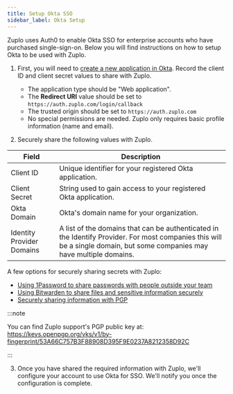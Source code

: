 ```yaml
---
title: Setup Okta SSO
sidebar_label: Okta Setup
---
```


Zuplo uses Auth0 to enable Okta SSO for enterprise accounts who have purchased
single-sign-on. Below you will find instructions on how to setup Okta to be used
with Zuplo.

1. First, you will need to
   [create a new application in Okta](https://developer.okta.com/docs/guides/sign-into-web-app/aspnet/create-okta-application/).
   Record the client ID and client secret values to share with Zuplo.

   - The application type should be "Web application".
   - The **Redirect URI** value should be set to
     `https://auth.zuplo.com/login/callback`
   - The trusted origin should be set to `https://auth.zuplo.com`
   - No special permissions are needed. Zuplo only requires basic profile
     information (name and email).

2. Securely share the following values with Zuplo.

| Field                     | Description                                                                                                                                                              |
| ------------------------- | ------------------------------------------------------------------------------------------------------------------------------------------------------------------------ |
| Client ID                 | Unique identifier for your registered Okta application.                                                                                                                  |
| Client Secret             | String used to gain access to your registered Okta application.                                                                                                          |
| Okta Domain               | Okta's domain name for your organization.                                                                                                                                |
| Identity Provider Domains | A list of the domains that can be authenticated in the Identify Provider. For most companies this will be a single domain, but some companies may have multiple domains. |

A few options for securely sharing secrets with Zuplo:

- [Using 1Password to share passwords with people outside your team ](https://1password.com/resources/guides/sharing-passwords-with-guests/)
- [Using Bitwarden to share files and sensitive information securely](https://bitwarden.com/blog/how-to-share-files-and-sensitive-information-securely/)
- [Securely sharing information with PGP](https://medium.com/slalom-build/how-to-use-gpg-to-securely-share-secrets-with-your-team-c09c50fe77e3)

:::note

You can find Zuplo support's PGP public key at:
https://keys.openpgp.org/vks/v1/by-fingerprint/53A66C757B3F88908D395F9E0237A8212358D92C

:::

3. Once you have shared the required information with Zuplo, we'll configure
   your account to use Okta for SSO. We'll notify you once the configuration is
   complete.
